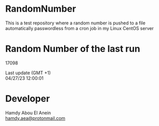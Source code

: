 # RandomNumber    
This is a test repository where a random number is pushed to a file automatically passwordless from a cron job in my Linux CentOS server    
# Random Number of the last run   
17098
      
Last update (GMT +1)    
04/27/23 12:00:01
# Developer    
Hamdy Abou El Anein   
hamdy.aea@protonmail.com
